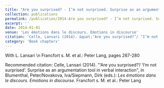 ```yaml
---
title: "Are you surprised? - I’m not surprised. Surprise as an argumentation tool in verbal interaction"
collection: publications
permalink: /publication/2014-Are you surprised? - I’m not surprised. Surprise as an argumentation tool in verbal interaction
excerpt: ''
date: 2014-01-01
venue: 'Les émotions dans le discours. Emotions in discourse'
citation: 'Celle, Lansari (2014). &quot;‘Are you surprised?’/ ‘I’m not surprised’. Surprise as an argumentation tool in verbal interaction&quot;, in Blumenthal, Peter/Novakova, Iva/Siepmann, Dirk (eds.): <i>Les émotions dans le discours. Emotions in discourse.</i> Francfort s. M. et al.: Peter Lang'
category: 'Book chapters'
---
```

With L. Lansari \n Francfort s. M. et al.: Peter Lang, pages 267-280

Recommended citation: Celle, Lansari (2014). "‘Are you surprised?’/ ‘I’m not surprised’. Surprise as an argumentation tool in verbal interaction", in Blumenthal, Peter/Novakova, Iva/Siepmann, Dirk (eds.): <i>Les émotions dans le discours. Emotions in discourse.</i> Francfort s. M. et al.: Peter Lang
